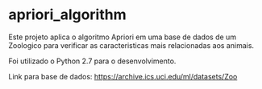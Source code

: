 # apriori_algorithm

Este projeto aplica o algoritmo Apriori em uma base de dados de um Zoologico para verificar as caracteristicas mais relacionadas aos animais.

Foi utilizado o Python 2.7 para o desenvolvimento.

Link para base de dados: https://archive.ics.uci.edu/ml/datasets/Zoo
